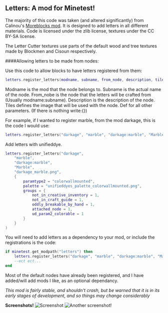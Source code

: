 ## Letters: A mod for Minetest!

The majority of this code was taken (and altered significantly) from Calinou's [Moreblocks mod](https://forum.minetest.net/viewtopic.php?t=509). It is designed to add letters in all different materials. Code is licensed under the zlib license, textures under the CC BY-SA license.

The Letter Cutter textures use parts of the default wood and tree textures made by Blockmen and Cisoun respectively.

####Allowing letters to be made from nodes:

Use this code to allow blocks to have letters registered from them:
```lua
letters.register_letters(modname, subname, from_node, description, tiles, def)
```
Modname is the mod that the node belongs to.
Subname is the actual name of the node.
From_nobe is the node that the letters will be crafted from (Usually modname:subname).
Description is the description of the node.
Tiles defines the image that will be used with the node.
Def for all other parameters. (If there is nothing write:{})

For example, if I wanted to register marble, from the mod darkage, this is the code I would use:
```lua
letters.register_letters("darkage", "marble", "darkage:marble", "Marble", "darkage_marble.png", {})
```
Add letters with unifieddye.
```lua
letters.register_letters("darkage",
	"marble",
	"darkage:marble", 
	"Marble", 
	"darkage_marble.png",
	{
		paramtype2 = "colorwallmounted", 
		palette = "unifieddyes_palette_colorwallmounted.png", 
		groups = {
			not_in_creative_inventory = 1,
			not_in_craft_guide = 1, 
			oddly_breakable_by_hand = 1, 
			attached_node = 1, 
			ud_param2_colorable = 1
		}
	}
)
```
You will need to add letters as a dependency to your mod, or include the registrations is the code:
```lua
if minetest.get_modpath("letters") then
	letters.register_letters("darkage", "marble", "darkage:marble", "Marble", "darkage_marble.png")
	--ect ect...
end
```

Most of the default nodes have already been registered, and I have added/will add mods I like, as an optional dependancy.

*This mod is fairly stable, and shouldn't crash, but be warned that it is in its early stages of development, and so things may change considerably*


**Screenshots!**
![Screenshot](https://imgrush.com/4BvHPHl70F9F.png)
![Another screenshot!](https://imgrush.com/tuOkRXixvFHY.png)

